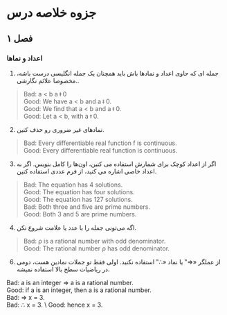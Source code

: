 # جزوه خلاصه درس

## فصل ۱

### اعداد و نماها
1. جمله ای که حاوی اعداد و نمادها باش باید همچنان یک جمله انگلیسی درست باشه، .مخصوصا علائم نگارشی.

> Bad: a < b a ǂ 0\
Good: We have a < b and a ǂ 0.\
Good: We find that a < b and a ǂ 0.\
Good: Let a < b, with a ǂ 0.

2. نمادهای غیر ضروری رو حذف کنین.

> Bad: Every differentiable real function f is continuous.\
Good: Every differentiable real function is continuous.

3. اگر از اعداد کوچک برای شمارش استفاده می کنین، اون‌ها را کامل بنویس. اگر به اعداد خاصی اشاره می کنید، از فرم عددی استفاده کنین.

> Bad: The equation has 4 solutions.\
Good: The equation has four solutions.\
Good: The equation has 127 solutions.\
Bad: Both three and five are prime numbers.\
Good: Both 3 and 5 are prime numbers.

4. اگه می‌تونی جمله را با عدد یا علامت شروع نکن.

> Bad: ρ is a rational number with odd denominator.\
Good: The rational number ρ has odd denominator.


6. از عملگر «⇒‟ یا نماد «∴‟ استفاده نکنید. اولی فقط تو جملات نمادین هست، دومی در ریاضیات  سطح بالا استفاده نمیشه.

Bad: a is an integer ⇒ a is a rational number.\
Good: if a is an integer, then a is a rational number.\
Bad: ⇒ x = 3.\
Bad: ∴ x = 3. \ 
Good: hence x = 3.
